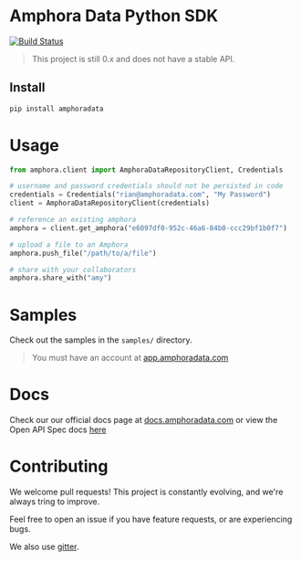 # Amphora Data Python SDK

[![Build Status](https://dev.azure.com/amphoradata/Public/_apis/build/status/amphoradata.python-sdk?branchName=master)](https://dev.azure.com/amphoradata/Public/_build/latest?definitionId=7&branchName=master)

> This project is still 0.x and does not have a stable API.

## Install

```sh
pip install amphoradata
```

# Usage

```py
from amphora.client import AmphoraDataRepositoryClient, Credentials

# username and password credentials should not be persisted in code
credentials = Credentials("rian@amphoradata.com", "My Password")
client = AmphoraDataRepositoryClient(credentials)

# reference an existing amphora
amphora = client.get_amphora("e6097df0-952c-46a6-84b0-ccc29bf1b0f7")

# upload a file to an Amphora
amphora.push_file("/path/to/a/file")

# share with your collaborators
amphora.share_with("amy")
```

# Samples

Check out the samples in the `samples/` directory.

> You must have an account at [app.amphoradata.com](https://app.amphoradata.com)

# Docs

Check our our official docs page at [docs.amphoradata.com](https://docs.amphoradata.com) or view the Open API Spec docs [here](./src/sdk/README.md)

# Contributing

We welcome pull requests! This project is constantly evolving, and we're always tring to improve.

Feel free to open an issue if you have feature requests, or are experiencing bugs.

We also use [gitter](https://gitter.im/amphoradata/community).

